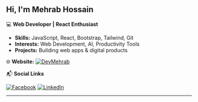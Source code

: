 ## Hi, I'm **Mehrab Hossain** 

💻 **Web Developer | React Enthusiast**  

-  **Skills:** JavaScript, React, Bootstrap, Tailwind, Git
-  **Interests:** Web Development, AI, Productivity Tools  
-  **Projects:** Building web apps & digital products  

🌐 **Website:**
[![DevMehrab](https://img.shields.io/badge/DEV%20MEHRAB-7c86ff)](https://devmehrab.vercel.app)

📬 **Social Links**  

[![Facebook](https://img.shields.io/badge/Facebook-1877F2?style=for-the-badge&logo=facebook&logoColor=white)](https://facebook.com/dev.mehrabhossain)
[![LinkedIn](https://img.shields.io/badge/LinkedIn-0A66C2?style=for-the-badge&logo=linkedin&logoColor=white)](https://linkedin.com/in/devmehrab)





---
